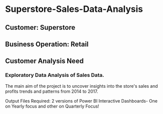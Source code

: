 # Superstore-Sales-Data-Analysis
## Customer: Superstore 
## Business Operation: Retail
## Customer Analysis Need
### Exploratory Data Analysis of Sales Data.
The main aim of the project is to uncover insights into the store's sales and profits trends and patterns from 2014 to 2017.

Output Files Required: 2 versions of Power BI Interactive Dashboards- One on Yearly focus and other on Quarterly Focus!

